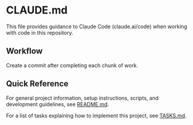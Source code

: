 # CLAUDE.md

This file provides guidance to Claude Code (claude.ai/code) when working with code in this
repository.

## Workflow

Create a commit after completing each chunk of work.

## Quick Reference

For general project information, setup instructions, scripts, and development guidelines, see
[README.md](./README.md).

For a list of tasks explaining how to implement this project, see [TASKS.md](./TASKS.md).

